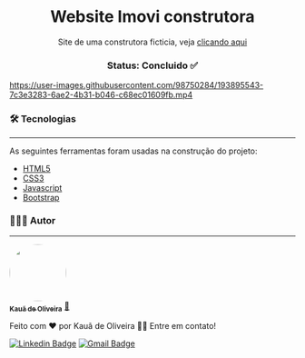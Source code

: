 <h1 align="center">Website Imovi construtora</h1>
<p align="center">Site de uma construtora ficticia, veja <a href="https://kauadeoliveira.github.io/imovi/" target="_blank">clicando aqui</a></p>
<h3 align="center">Status: Concluido ✅</h3>



https://user-images.githubusercontent.com/98750284/193895543-7c3e3283-6ae2-4b31-b046-c68ec01609fb.mp4
### 🛠 Tecnologias
---

As seguintes ferramentas foram usadas na construção do projeto:

- [HTML5](https://developer.mozilla.org/en-US/docs/Glossary/HTML5)
- [CSS3](https://developer.mozilla.org/en-US/docs/Web/CSS)
- [Javascript](https://developer.mozilla.org/pt-BR/docs/Web/JavaScript)
- [Bootstrap](https://getbootstrap.com)

### 👨🏽‍💻 Autor
---

<a href="https://www.linkedin.com/in/kauadeoliveira/">
 <img style="border-radius: 50%;" src="https://avatars.githubusercontent.com/u/98750284?v=4" width="100px;" alt=""/>
 <br />
 <sub><b>Kauã de Oliveira</b></sub></a> <a href="https://www.linkedin.com/in/kauadeoliveira/" title="Linkedin">💫</a>


Feito com ❤️ por Kauã de Oliveira 👋🏽 Entre em contato!

[![Linkedin Badge](https://img.shields.io/badge/-Kauã-blue?style=flat-square&logo=Linkedin&logoColor=white&link=https://www.linkedin.com/in/tgmarinho/)](https://www.linkedin.com/in/kauadeoliveira/) 
[![Gmail Badge](https://img.shields.io/badge/-kauaoliveira.dev@gmail.com-c14438?style=flat-square&logo=Gmail&logoColor=white&link=mailto:kauaoliveira.dev@gmail.com)](mailto:kauadeoliveira.dev@gmail.com)
